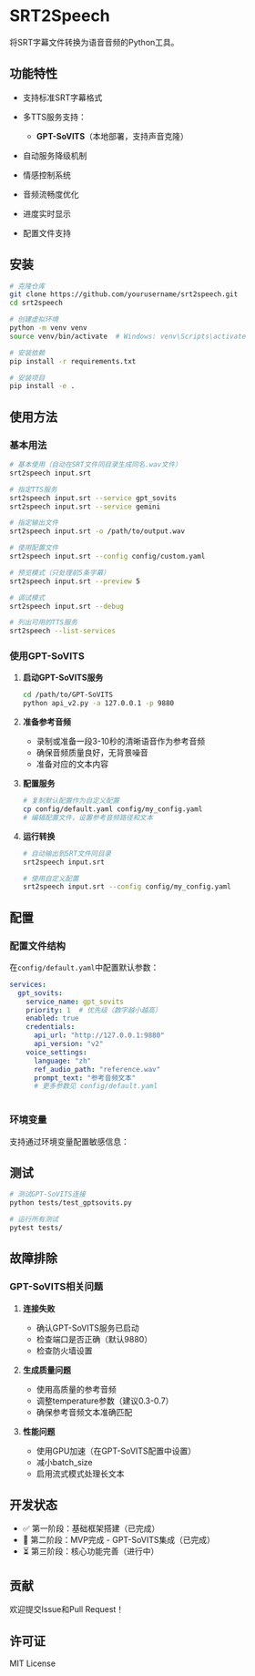 # SRT2Speech

将SRT字幕文件转换为语音音频的Python工具。

## 功能特性

- 支持标准SRT字幕格式
- 多TTS服务支持：
  - **GPT-SoVITS**（本地部署，支持声音克隆）

- 自动服务降级机制
- 情感控制系统
- 音频流畅度优化
- 进度实时显示
- 配置文件支持

## 安装

```bash
# 克隆仓库
git clone https://github.com/yourusername/srt2speech.git
cd srt2speech

# 创建虚拟环境
python -m venv venv
source venv/bin/activate  # Windows: venv\Scripts\activate

# 安装依赖
pip install -r requirements.txt

# 安装项目
pip install -e .
```

## 使用方法

### 基本用法

```bash
# 基本使用（自动在SRT文件同目录生成同名.wav文件）
srt2speech input.srt

# 指定TTS服务
srt2speech input.srt --service gpt_sovits
srt2speech input.srt --service gemini

# 指定输出文件
srt2speech input.srt -o /path/to/output.wav

# 使用配置文件
srt2speech input.srt --config config/custom.yaml

# 预览模式（只处理前5条字幕）
srt2speech input.srt --preview 5

# 调试模式
srt2speech input.srt --debug

# 列出可用的TTS服务
srt2speech --list-services
```

### 使用GPT-SoVITS

1. **启动GPT-SoVITS服务**
   ```bash
   cd /path/to/GPT-SoVITS
   python api_v2.py -a 127.0.0.1 -p 9880
   ```

2. **准备参考音频**
   - 录制或准备一段3-10秒的清晰语音作为参考音频
   - 确保音频质量良好，无背景噪音
   - 准备对应的文本内容

3. **配置服务**
   ```bash
   # 复制默认配置作为自定义配置
   cp config/default.yaml config/my_config.yaml
   # 编辑配置文件，设置参考音频路径和文本
   ```

4. **运行转换**
   ```bash
   # 自动输出到SRT文件同目录
   srt2speech input.srt
   
   # 使用自定义配置
   srt2speech input.srt --config config/my_config.yaml
   ```

## 配置

### 配置文件结构

在`config/default.yaml`中配置默认参数：

```yaml
services:
  gpt_sovits:
    service_name: gpt_sovits
    priority: 1  # 优先级（数字越小越高）
    enabled: true
    credentials:
      api_url: "http://127.0.0.1:9880"
      api_version: "v2"
    voice_settings:
      language: "zh"
      ref_audio_path: "reference.wav"
      prompt_text: "参考音频文本"
      # 更多参数见 config/default.yaml
  
```

### 环境变量

支持通过环境变量配置敏感信息：


## 测试

```bash
# 测试GPT-SoVITS连接
python tests/test_gptsovits.py

# 运行所有测试
pytest tests/
```

## 故障排除

### GPT-SoVITS相关问题

1. **连接失败**
   - 确认GPT-SoVITS服务已启动
   - 检查端口是否正确（默认9880）
   - 检查防火墙设置

2. **生成质量问题**
   - 使用高质量的参考音频
   - 调整temperature参数（建议0.3-0.7）
   - 确保参考音频文本准确匹配

3. **性能问题**
   - 使用GPU加速（在GPT-SoVITS配置中设置）
   - 减小batch_size
   - 启用流式模式处理长文本

## 开发状态

- ✅ 第一阶段：基础框架搭建（已完成）
- 🚧 第二阶段：MVP完成 - GPT-SoVITS集成（已完成）
- ⏳ 第三阶段：核心功能完善（进行中）

## 贡献

欢迎提交Issue和Pull Request！

## 许可证

MIT License
